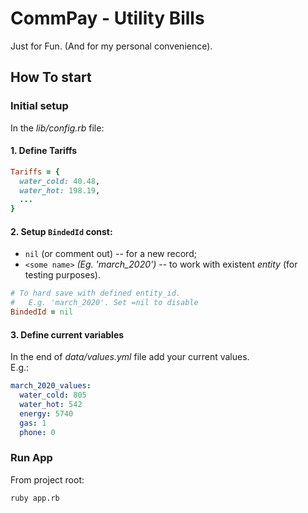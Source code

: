 # CommPay - Utility Bills

Just for Fun. (And for my personal convenience).

## How To start

### Initial setup

In the _lib/config.rb_ file:

#### 1. Define Tariffs

```ruby
Tariffs = {
  water_cold: 40.48,
  water_hot: 198.19,
  ...
}
```

#### 2. Setup `BindedId` const:
- `nil` (or comment out) -- for a new record;
- `<some name>` *(Eg. 'march_2020')* -- to work with existent _entity_ (for testing purposes).

```ruby
# To hard save with defined entity_id.
#   E.g. 'march_2020'. Set =nil to disable
BindedId = nil
```

#### 3. Define current variables

In the end of _data/values.yml_ file add your current values.  
E.g.:

```YAML
march_2020_values:
  water_cold: 805
  water_hot: 542
  energy: 5740
  gas: 1
  phone: 0
```

### Run App

From project root:

```bash
ruby app.rb

```

<!-- ## For developers

Actually -- for myself =)

see: https://trello.com/b/c4gWvDF9/commpay
-->
